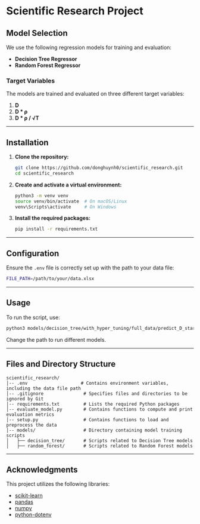 # **Scientific Research Project**

## **Model Selection**

We use the following regression models for training and evaluation:  

- **Decision Tree Regressor**  
- **Random Forest Regressor**  

### **Target Variables**  
The models are trained and evaluated on three different target variables:  

1. **D**  
2. **D * ρ**  
3. **D * ρ / √T**  

---

## **Installation**

1. **Clone the repository:**
   ```sh
   git clone https://github.com/donghuynh0/scientific_research.git
   cd scientific_research
   ```

2. **Create and activate a virtual environment:**
   ```sh
   python3 -m venv venv
   source venv/bin/activate  # On macOS/Linux
   venv\Scripts\activate     # On Windows
   ```

3. **Install the required packages:**
   ```sh
   pip install -r requirements.txt
   ```

---

## **Configuration**
Ensure the `.env` file is correctly set up with the path to your data file:
```sh
FILE_PATH=/path/to/your/data.xlsx
```

---

## **Usage**
To run the script, use:
```sh
python3 models/decision_tree/with_hyper_tuning/full_data/predict_D_star.py
```
Change the path to run different models.

---

## **Files and Directory Structure**
```
scientific_research/
│-- .env                    # Contains environment variables, including the data file path
│-- .gitignore               # Specifies files and directories to be ignored by Git
│-- requirements.txt         # Lists the required Python packages
│-- evaluate_model.py        # Contains functions to compute and print evaluation metrics
│-- setup.py                 # Contains functions to load and preprocess the data
│-- models/                  # Directory containing model training scripts
│   ├── decision_tree/       # Scripts related to Decision Tree models
│   ├── random_forest/       # Scripts related to Random Forest models
```

---

## **Acknowledgments**
This project utilizes the following libraries:  

- [scikit-learn](https://scikit-learn.org/)  
- [pandas](https://pandas.pydata.org/)  
- [numpy](https://numpy.org/)  
- [python-dotenv](https://github.com/theskumar/python-dotenv)  




